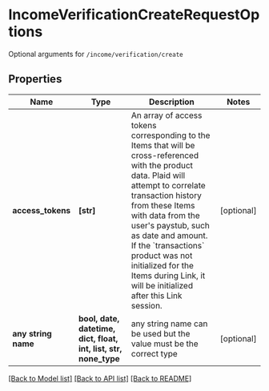 # IncomeVerificationCreateRequestOptions

Optional arguments for `/income/verification/create`

## Properties
Name | Type | Description | Notes
------------ | ------------- | ------------- | -------------
**access_tokens** | **[str]** | An array of access tokens corresponding to the Items that will be cross-referenced with the product data. Plaid will attempt to correlate transaction history from these Items with data from the user&#39;s paystub, such as date and amount. If the &#x60;transactions&#x60; product was not initialized for the Items during Link, it will be initialized after this Link session. | [optional] 
**any string name** | **bool, date, datetime, dict, float, int, list, str, none_type** | any string name can be used but the value must be the correct type | [optional]

[[Back to Model list]](../README.md#documentation-for-models) [[Back to API list]](../README.md#documentation-for-api-endpoints) [[Back to README]](../README.md)


